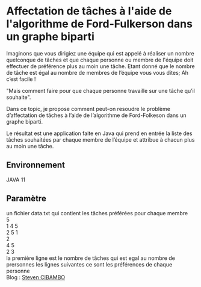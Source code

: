# Affectation de tâches à l'aide de l'algorithme de Ford-Fulkerson dans un graphe biparti

Imaginons que vous dirigiez une équipe qui est appelé à réaliser un nombre quelconque de tâches et que chaque personne ou membre de l'équipe doit effectuer de préférence plus au moin une tâche.
Etant donné que le nombre de tâche est égal au nombre de membres de l’équipe vous vous dites; Ah c’est facile !

"Mais comment faire pour que chaque personne travaille sur une tâche qu’il souhaite".

Dans ce topic, je propose comment peut-on resoudre le problème d’affectation de tâches à l’aide de l’algorithme de Ford-Folkeson dans un graphe biparti.

Le résultat est une application faite en Java qui prend en entrée la liste des tâches souhaitées par chaque membre de l’équipe et attribue à chacun plus au moin une tâche.

## Environnement
JAVA 11

## Paramètre

un fichier data.txt qui contient les tâches préférées pour chaque membre  
5  
1 4 5  
2 5 1  
2  
4 5  
2 3  
la première ligne est le nombre de tâches qui est egal au nombre de prersonnes
les lignes suivantes ce sont les préférences de chaque personne  
Blog : [Steven CIBAMBO](https://stevencibambo.blogspot.com/2019/07/affectation-de-taches-laide-de.html)
